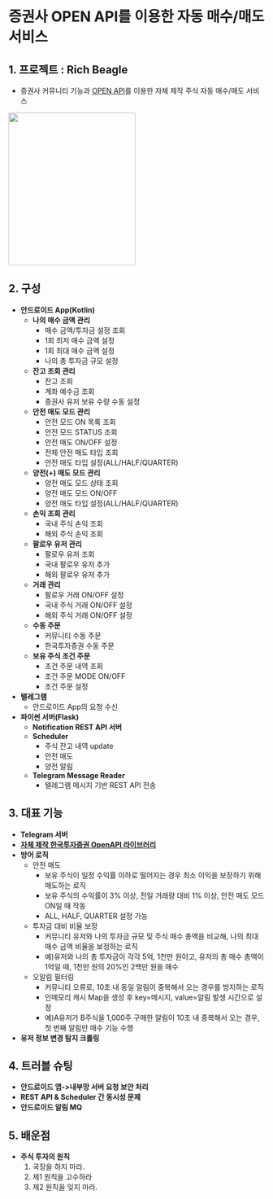 # 증권사 OPEN API를 이용한 자동 매수/매도 서비스 

## 1. 프로젝트 : Rich Beagle
* 증권사 커뮤니티 기능과 [OPEN API](https://apiportal.koreainvestment.com/apiservice/oauth2#L_5c87ba63-740a-4166-93ac-803510bb9c02)를 이용한 자체 제작 주식 자동 매수/매도 서비스

<img src="https://github.com/beagleoasis/rich-beagle-read-me/blob/main/images/KakaoTalk_20241217_191402255.jpg?raw=true" width="250" height="300"/>

## 2. 구성
* **안드로이드 App(Kotlin)**
  * **나의 매수 금액 관리**
    * 매수 금액/투자금 설정 조회
    * 1회 최저 매수 금액 설정
    * 1회 최대 매수 금액 설정
    * 나의 총 투자금 규모 설정
  * **잔고 조회 관리**
    * 잔고 조회
    * 계좌 예수금 조회
    * 증권사 유저 보유 수량 수동 설정 
  * **안전 매도 모드 관리**
    * 안전 모드 ON 목록 조회
    * 안전 모드 STATUS 조회
    * 안전 매도 ON/OFF 설정
    * 전체 안전 매도 타입 조회
    * 안전 매도 타입 설정(ALL/HALF/QUARTER)
  * **양전(+) 매도 모드 관리**
    * 양전 매도 모드 상태 조회
    * 양전 매도 모드 ON/OFF
    * 양전 매도 타입 설정(ALL/HALF/QUARTER)
  * **손익 조회 관리**
    * 국내 주식 손익 조회
    * 해외 주식 손익 조회
  * **팔로우 유저 관리**
    * 팔로우 유저 조회
    * 국내 팔로우 유저 추가
    * 해외 팔로우 유저 추가
  * **거래 관리**
    * 팔로우 거래 ON/OFF 설정
    * 국내 주식 거래 ON/OFF 설정
    * 해외 주식 거래 ON/OFF 설정 
  * **수동 주문**
    * 커뮤니티 수동 주문
    * 한국투자증권 수동 주문
  * **보유 주식 조건 주문**
    * 조건 주문 내역 조회
    * 조건 주문 MODE ON/OFF
    * 조건 주문 설정 
* **텔레그램**
  * 안드로이드 App의 요청 수신
* **파이썬 서버(Flask)**
  * **Notification REST API 서버**
  * **Scheduler**
    * 주식 잔고 내역 update
    * 안전 매도
    * 양전 알림
  * **Telegram Message Reader**
    * 텔레그램 메시지 기반 REST API 전송
 
## 3. 대표 기능 
* **Telegram 서버**
* [**자체 제작 한국투자증권 OpenAPI 라이브러리**](https://wikidocs.net/165190)
* **방어 로직**
  * 안전 매도
    * 보유 주식이 일정 수익률 이하로 떨어지는 경우 최소 이익을 보장하기 위해 매도하는 로직
    * 보유 주식의 수익률이 3% 이상, 전일 거래량 대비 1% 이상, 안전 매도 모드 ON일 때 작동
    * ALL, HALF, QUARTER 설정 가능 
  * 투자금 대비 비율 보정
    * 커뮤니티 유저와 나의 투자금 규모 및 주식 매수 총액을 비교해, 나의 최대 매수 금액 비율을 보정하는 로직
    * 예)유저와 나의 총 투자금이 각각 5억, 1천만 원이고, 유저의 총 매수 총액이 1억일 때, 1천만 원의 20%인 2백만 원을 매수 
  * 오알림 필터링
    * 커뮤니티 오류로, 10초 내 동일 알림이 중복해서 오는 경우를 방지하는 로직
    * 인메모리 캐시 Map을 생성 후 key=메시지, value=알림 발생 시간으로 설정 
    * 예)A유저가 B주식을 1,000주 구매한 알림이 10초 내 중복해서 오는 경우, 첫 번째 알림만 매수 기능 수행
* **유저 정보 변경 탐지 크롤링**

## 4. 트러블 슈팅
* **안드로이드 앱->내부망 서버 요청 보안 처리**
* **REST API & Scheduler 간 동시성 문제**
* **안드로이드 알림 MQ**
## 5. 배운점
* **주식 투자의 원칙**
  1. 국장을 하지 마라.
  2. 제1 원칙을 고수하라
  3. 제2 원칙을 잊지 마라.


